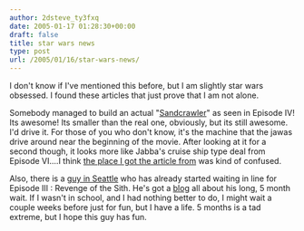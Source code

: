 ```yaml
---
author: 2dsteve_ty3fxq
date: 2005-01-17 01:28:30+00:00
draft: false
title: star wars news
type: post
url: /2005/01/16/star-wars-news/
---
```


I don't know if I've mentioned this before, but I am slightly star wars obsessed. I found these articles that just prove that I am not alone.

Somebody managed to build an actual "[Sandcrawler](http://www.jalopnik.com/cars/novelties/who-put-the-donk-in-the-jl421-badonkadonk-029757.php)" as seen in Episode IV! Its awesome! Its smaller than the real one, obviously, but its still awesome. I'd drive it. For those of you who don't know, it's the machine that the jawas drive around near the beginning of the movie.
After looking at it for a second though, it looks more like Jabba's cruise ship type deal from Episode VI....I think [the place I got the article from](http://slashdot.org) was kind of confused.

Also, there is a [guy in Seattle](http://waitingforstarwars.blogspot.com) who has already started waiting in line for Episode III : Revenge of the Sith. He's got a [blog](http://waitingforstarwars.blogspot.com) all about his long, 5 month wait. If I wasn't in school, and I had nothing better to do, I might wait a couple weeks before just for fun, but I have a life. 5 months is a tad extreme, but I hope this guy has fun.

